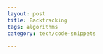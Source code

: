 ```yaml
---
layout: post
title: Backtracking
tags: algorithms
category: tech/code-snippets
 
---
```


<script src="https://gist.github.com/selimslab/cacde8c035101d3688ff4189e9e979de.js"></script>
